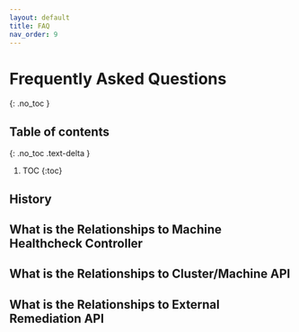 ```yaml
---
layout: default
title: FAQ
nav_order: 9
---
```


# Frequently Asked Questions
{: .no_toc }

## Table of contents
{: .no_toc .text-delta }

1. TOC
{:toc}


## History
## What is the Relationships to Machine Healthcheck Controller
## What is the Relationships to Cluster/Machine API
## What is the Relationships to External Remediation API
